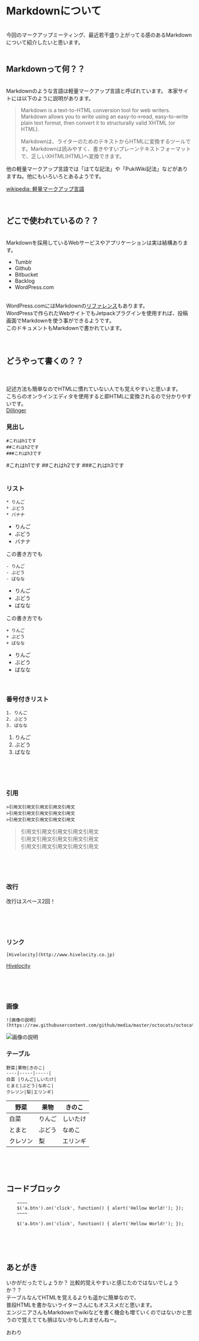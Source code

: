 # Markdownについて
&nbsp;  
今回のマークアップミーティング、最近若干盛り上がってる感のあるMarkdownについて紹介したいと思います。  
&nbsp;
&nbsp;
&nbsp;
&nbsp;
## Markdownって何？？  
&nbsp;  
Markdownのような言語は軽量マークアップ言語と呼ばれています。
本家サイトには以下のように説明があります。
>Markdown is a text-to-HTML conversion tool for web writers. Markdown allows you to write using an easy-to->read, easy-to-write plain text format, then convert it to structurally valid XHTML (or HTML).
>  
>Markdownは、ライターのためのテキストからHTMLに変換するツールです。Markdownは読みやすく、書きやすいプレーンテキストフォーマットで、正しいXHTML(HTML)へ変換できます。

他の軽量マークアップ言語では「はてな記法」や「PukiWiki記法」などがありますね。他にもいろいろとあるようです。
  
<a href="http://ja.wikipedia.org/wiki/%E8%BB%BD%E9%87%8F%E3%83%9E%E3%83%BC%E3%82%AF%E3%82%A2%E3%83%83%E3%83%97%E8%A8%80%E8%AA%9E" target="_blank">wikipedia: 軽量マークアップ言語</a>

&nbsp;
&nbsp;
## どこで使われているの？？
&nbsp;  
Markdownを採用しているWebサービスやアプリケーションは実は結構あります。  
* Tumblr
* Github
* Bitbucket
* Backlog
* WordPress.com
  
&nbsp;  
WordPress.comにはMarkdownの<a href="http://en.support.wordpress.com/markdown-quick-reference/" target="_blank">リファレンス</a>もあります。  
WordPressで作られたWebサイトでもJetpackプラグインを使用すれば、投稿画面でMarkdownを使う事ができるようです。  
このドキュメントもMarkdownで書かれています。  
&nbsp;  
&nbsp;  
## どうやって書くの？？
&nbsp;  
&nbsp;  
記述方法も簡単なのでHTMLに慣れていない人でも覚えやすいと思います。  
こちらのオンラインエディタを使用すると即HTMLに変換されるので分かりやすいです。  
<a href="http://dillinger.io/" target="_blank">Dillinger</a>
&nbsp;  

###  見出し  
~~~~
#これはh1です  
##これはh2です  
###これはh3です
~~~~
#これはh1です
##これはh2です
###これはh3です
&nbsp;  
&nbsp;  
###  リスト
~~~~
* りんご
* ぶどう
* バナナ
~~~~

* りんご
* ぶどう
* バナナ

この書き方でも
~~~~
- りんご
- ぶどう
- ばなな
~~~~
- りんご
- ぶどう
- ばなな

この書き方でも
~~~~
+ りんご
+ ぶどう
+ ばなな
~~~~
+ りんご
+ ぶどう
+ ばなな
&nbsp;  
&nbsp;  
&nbsp;  

### 番号付きリスト
~~~~
1. りんご
2. ぶどう
3. ばなな
~~~~
1. りんご
2. ぶどう
3. ばなな

&nbsp;  
&nbsp;  
&nbsp;  

### 引用
~~~~
>引用文引用文引用文引用文引用文
>引用文引用文引用文引用文引用文
>引用文引用文引用文引用文引用文
~~~~
>引用文引用文引用文引用文引用文  
>引用文引用文引用文引用文引用文  
>引用文引用文引用文引用文引用文  

&nbsp;  
&nbsp;  
&nbsp;  

### 改行
改行はスペース2回！

&nbsp;  
&nbsp;  
&nbsp;  

### リンク
~~~~
[Hivelocity](http://www.hivelocity.co.jp)
~~~~
[Hivelocity](http://www.hivelocity.co.jp)

&nbsp;  
&nbsp;  
&nbsp;  

### 画像
~~~~
![画像の説明](https://raw.githubusercontent.com/github/media/master/octocats/octocat.png)
~~~~
![画像の説明](https://raw.githubusercontent.com/github/media/master/octocats/octocat.png)

### テーブル

~~~~
野菜|果物|きのこ|
----|-----|-----|
白菜 |りんご|しいたけ|
とまと|ぶどう|なめこ|
クレソン|梨|エリンギ|
~~~~

野菜| 果物 |きのこ|
----|-----|-----|
白菜 |りんご|しいたけ|
とまと|ぶどう|なめこ|
クレソン|梨|エリンギ|

&nbsp;  
&nbsp;  
&nbsp;  

## コードブロック
~~~~
    ~~~~
    $('a.btn').on('click', function() { alert('Hellow World!'); });
    ~~~~
~~~~
~~~~
    $('a.btn').on('click', function() { alert('Hellow World!'); });
~~~~

&nbsp;  
&nbsp;  
&nbsp;  
## あとがき


いかがだったでしょうか？
比較的覚えやすいと感じたのではないでしょうか？？  
テーブルなんてHTMLを覚えるよりも遥かに簡単なので、  
普段HTMLを書かないライターさんにもオススメだと思います。  
エンジニアさんもMarkdownでwikiなどを書く機会も増ていくのではないかと思うので覚えてても損はないかもしれませんねー。  

おわり

